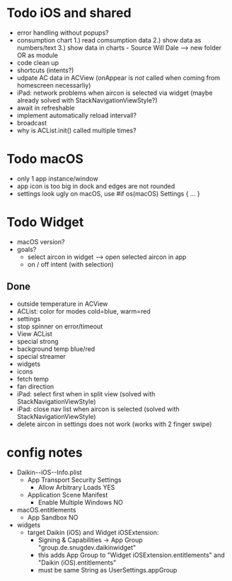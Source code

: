 # Todo iOS and shared
- error handling without popups?
- consumption chart
    1.) read comsumption data
    2.) show data as numbers/text
    3.) show data in charts
        - Source Will Dale --> new folder OR as module
- code clean up
- shortcuts (intents?)
- udpate AC data in ACView (onAppear is *not* called when coming from homescreen necessarliy)  
- iPad: network problems when aircon is selected via widget (maybe already solved with StackNavigationViewStyle?) 
- await in refreshable
- implement automatically reload intervall?
- broadcast
- why is ACList.init() called multiple times?

# Todo macOS
- only 1 app instance/window
- app icon is too big in dock and edges are not rounded
- settings look ugly on macOS, use #if os(macOS) Settings { ... }

# Todo Widget
- macOS version?
- goals?
    - select aircon in widget --> open selected aircon in app
    - on / off intent (with selection)


## Done
- outside temperature in ACView 
- ACList: color for modes cold=blue, warm=red 
- settings
- stop spinner on error/timeout
- View ACList
- special strong
- background temp blue/red
- special streamer
- widgets
- icons
- fetch temp
- fan direction
- iPad: select first when in split view (solved with StackNavigationViewStyle)
- iPad: close nav list when aircon is selected (solved with StackNavigationViewStyle)
- delete aircon in settings does not work (works with 2 finger swipe)



# config notes
- Daikin--iOS--Info.plist
    - App Transport Security Settings
        - Allow Arbitrary Loads YES
    - Application Scene Manifest
        - Enable Multiple Windows NO
- macOS.entitlements
    - App Sandbox NO
- widgets
    - target Daikin (iOS) and Widget iOSExtension:
        - Signing & Capabilities -> App Group "group.de.snugdev.daikinwidget"
        - this adds App Group to "Widget iOSExtension.entitlements" and "Daikin (iOS).entitlements"
        - must be same String as UserSettings.appGroup
    
